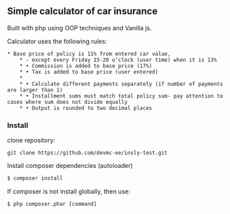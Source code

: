 ## Simple calculator of car insurance 

Built with php using OOP techniques and Vanilla js. 

Calculator uses the following rules:

    * Base price of policy is 11% from entered car value,
        * - except every Friday 15-20 o’clock (user time) when it is 13%
        * • Commission is added to base price (17%)
        * • Tax is added to base price (user entered)
        *
        * • Calculate different payments separately (if number of payments are larger than 1)
        * • Installment sums must match total policy sum- pay attention to cases where sum does not divide equally
        * • Output is rounded to two decimal places
        
### Install

clone repository:

````
git clone https://github.com/devmc-ee/insly-test.git
````

Install composer dependencies (autoloader)

````bash
$ composer install
````

If composer is not install globally, then use: 
````
$ php composer.phar [command]

````
